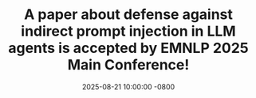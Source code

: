 ---
title: >-
    A paper about defense against indirect prompt injection in LLM agents is accepted by EMNLP 2025 Main Conference!
date: 2025-08-21 10:00:00 -0800
---